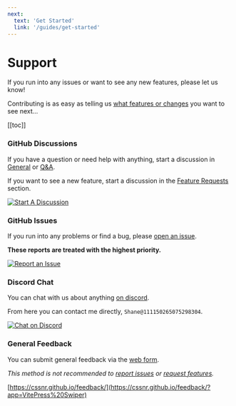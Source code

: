 ```yaml
---
next:
  text: 'Get Started'
  link: '/guides/get-started'
---
```


# Support

If you run into any issues or want to see any new features, please let us know!

Contributing is as easy as telling us [what features or changes](https://github.com/cssnr/vitepress-swiper/discussions/categories/feature-requests) you want to see next…

[[toc]]

### GitHub Discussions

If you have a question or need help with anything,
start a discussion in [General](https://github.com/cssnr/vitepress-swiper/discussions/categories/general)
or [Q&A](https://github.com/cssnr/vitepress-swiper/discussions/categories/q-a).

If you want to see a new feature, start a discussion in
the [Feature Requests](https://github.com/cssnr/vitepress-swiper/discussions/categories/feature-requests) section.

[![Start A Discussion](https://img.shields.io/badge/Start_A_Discussion-blue?style=for-the-badge&logo=github)](https://github.com/cssnr/vitepress-swiper/discussions)

### GitHub Issues

If you run into any problems or find a bug, please [open an issue](https://github.com/cssnr/vitepress-swiper/issues).

**These reports are treated with the highest priority.**

[![Report an Issue](https://img.shields.io/badge/Report_an_Issue-blue?style=for-the-badge&logo=github)](https://github.com/cssnr/vitepress-swiper/issues)

### Discord Chat

You can chat with us about anything [on discord](https://discord.gg/wXy6m2X8wY).

From here you can contact me directly, `Shane@111150265075298304`.

[![Chat on Discord](https://img.shields.io/badge/Chat_on_Discord-5865F2?style=for-the-badge&logo=discord&logoColor=white)](https://discord.gg/wXy6m2X8wY)

### General Feedback

You can submit general feedback via the [web form](https://cssnr.github.io/feedback/?app=VitePress%20Swiper).

_This method is not recommended to [report issues](https://github.com/cssnr/vitepress-swiper/issues) or [request features](https://github.com/cssnr/vitepress-swiper/discussions/categories/feature-requests)._

[https://cssnr.github.io/feedback/](https://cssnr.github.io/feedback/?app=VitePress%20Swiper)
